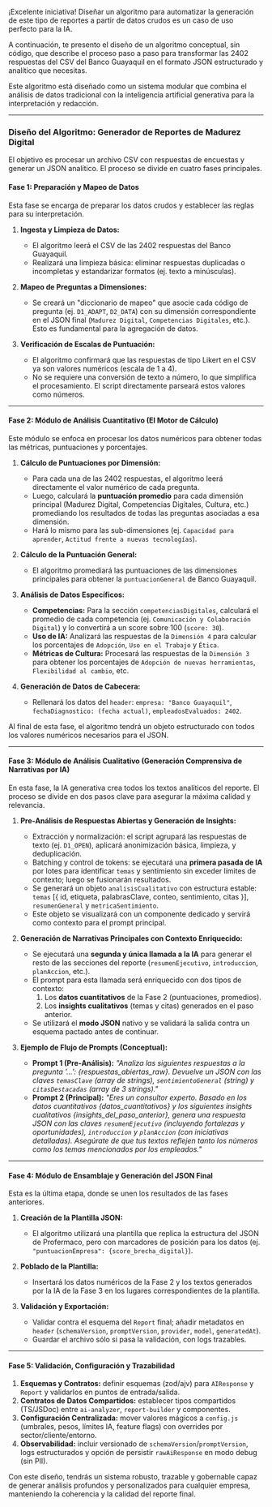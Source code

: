 ¡Excelente iniciativa! Diseñar un algoritmo para automatizar la generación de este tipo de reportes a partir de datos crudos es un caso de uso perfecto para la IA.

A continuación, te presento el diseño de un algoritmo conceptual, sin código, que describe el proceso paso a paso para transformar las 2402 respuestas del CSV del Banco Guayaquil en el formato JSON estructurado y analítico que necesitas.

Este algoritmo está diseñado como un sistema modular que combina el análisis de datos tradicional con la inteligencia artificial generativa para la interpretación y redacción.

---

### **Diseño del Algoritmo: Generador de Reportes de Madurez Digital**

El objetivo es procesar un archivo CSV con respuestas de encuestas y generar un JSON analítico. El proceso se divide en cuatro fases principales.

#### **Fase 1: Preparación y Mapeo de Datos**

Esta fase se encarga de preparar los datos crudos y establecer las reglas para su interpretación.

1.  **Ingesta y Limpieza de Datos:**
    * El algoritmo leerá el CSV de las 2402 respuestas del Banco Guayaquil.
    * Realizará una limpieza básica: eliminar respuestas duplicadas o incompletas y estandarizar formatos (ej. texto a minúsculas).

2.  **Mapeo de Preguntas a Dimensiones:**
    * Se creará un "diccionario de mapeo" que asocie cada código de pregunta (ej. `D1_ADAPT`, `D2_DATA`) con su dimensión correspondiente en el JSON final (`Madurez Digital`, `Competencias Digitales`, etc.). Esto es fundamental para la agregación de datos.

3.  **Verificación de Escalas de Puntuación:**
    * El algoritmo confirmará que las respuestas de tipo Likert en el CSV ya son valores numéricos (escala de 1 a 4).
    * No se requiere una conversión de texto a número, lo que simplifica el procesamiento. El script directamente parseará estos valores como números.

---

#### **Fase 2: Módulo de Análisis Cuantitativo (El Motor de Cálculo)**

Este módulo se enfoca en procesar los datos numéricos para obtener todas las métricas, puntuaciones y porcentajes.

1.  **Cálculo de Puntuaciones por Dimensión:**
    * Para cada una de las 2402 respuestas, el algoritmo leerá directamente el valor numérico de cada pregunta.
    * Luego, calculará la **puntuación promedio** para cada dimensión principal (Madurez Digital, Competencias Digitales, Cultura, etc.) promediando los resultados de todas las preguntas asociadas a esa dimensión.
    * Hará lo mismo para las sub-dimensiones (ej. `Capacidad para aprender`, `Actitud frente a nuevas tecnologías`).

2.  **Cálculo de la Puntuación General:**
    * El algoritmo promediará las puntuaciones de las dimensiones principales para obtener la `puntuacionGeneral` de Banco Guayaquil.

3.  **Análisis de Datos Específicos:**
    * **Competencias:** Para la sección `competenciasDigitales`, calculará el promedio de cada competencia (ej. `Comunicación y Colaboración Digital`) y lo convertirá a un score sobre 100 (`score: 30`).
    * **Uso de IA:** Analizará las respuestas de la `Dimensión 4` para calcular los porcentajes de `Adopción`, `Uso en el Trabajo` y `Ética`.
    * **Métricas de Cultura:** Procesará las respuestas de la `Dimensión 3` para obtener los porcentajes de `Adopción de nuevas herramientas`, `Flexibilidad al cambio`, etc.

4.  **Generación de Datos de Cabecera:**
    * Rellenará los datos del `header`: `empresa: "Banco Guayaquil"`, `fechaDiagnostico: (fecha actual)`, `empleadosEvaluados: 2402`.

Al final de esta fase, el algoritmo tendrá un objeto estructurado con todos los valores numéricos necesarios para el JSON.

---

#### **Fase 3: Módulo de Análisis Cualitativo (Generación Comprensiva de Narrativas por IA)**

En esta fase, la IA generativa crea todos los textos analíticos del reporte. El proceso se divide en dos pasos clave para asegurar la máxima calidad y relevancia.

1.  **Pre-Análisis de Respuestas Abiertas y Generación de Insights:**
    *   Extracción y normalización: el script agrupará las respuestas de texto (ej. `D1_OPEN`), aplicará anonimización básica, limpieza, y deduplicación.
    *   Batching y control de tokens: se ejecutará una **primera pasada de IA** por lotes para identificar `temas` y sentimiento sin exceder límites de contexto; luego se fusionarán resultados.
    *   Se generará un objeto `analisisCualitativo` con estructura estable: `temas` [{ id, etiqueta, palabrasClave, conteo, sentimiento, citas }], `resumenGeneral` y `metricaSentimiento`.
    *   Este objeto se visualizará con un componente dedicado y servirá como contexto para el prompt principal.

2.  **Generación de Narrativas Principales con Contexto Enriquecido:**
    *   Se ejecutará una **segunda y única llamada a la IA** para generar el resto de las secciones del reporte (`resumenEjecutivo`, `introduccion`, `planAccion`, etc.).
    *   El prompt para esta llamada será enriquecido con dos tipos de contexto:
        1.  Los **datos cuantitativos** de la Fase 2 (puntuaciones, promedios).
        2.  Los **insights cualitativos** (temas y citas) generados en el paso anterior.
    *   Se utilizará el **modo JSON** nativo y se validará la salida contra un esquema pactado antes de continuar.

4.  **Ejemplo de Flujo de Prompts (Conceptual):**
    *   **Prompt 1 (Pre-Análisis):** *"Analiza las siguientes respuestas a la pregunta '...': {respuestas_abiertas_raw}. Devuelve un JSON con las claves `temasClave` (array de strings), `sentimientoGeneral` (string) y `citasDestacadas` (array de 3 strings)."*
    *   **Prompt 2 (Principal):** *"Eres un consultor experto. Basado en los datos cuantitativos {datos_cuantitativos} y los siguientes insights cualitativos {insights_del_paso_anterior}, genera una respuesta JSON con las claves `resumenEjecutivo` (incluyendo fortalezas y oportunidades), `introduccion` y `planAccion` (con iniciativas detalladas). Asegúrate de que tus textos reflejen tanto los números como los temas mencionados por los empleados."*

--- 

#### **Fase 4: Módulo de Ensamblaje y Generación del JSON Final**

Esta es la última etapa, donde se unen los resultados de las fases anteriores.

1.  **Creación de la Plantilla JSON:**
    * El algoritmo utilizará una plantilla que replica la estructura del JSON de Profermaco, pero con marcadores de posición para los datos (ej. `"puntuacionEmpresa": {score_brecha_digital}`).

2.  **Poblado de la Plantilla:**
    * Insertará los datos numéricos de la Fase 2 y los textos generados por la IA de la Fase 3 en los lugares correspondientes de la plantilla.

3.  **Validación y Exportación:**
    * Validar contra el esquema del `Report` final; añadir metadatos en `header` (`schemaVersion`, `promptVersion`, `provider`, `model`, `generatedAt`).
    * Guardar el archivo sólo si pasa la validación, con logs trazables.

---

#### **Fase 5: Validación, Configuración y Trazabilidad**

1.  **Esquemas y Contratos:** definir esquemas (zod/ajv) para `AIResponse` y `Report` y validarlos en puntos de entrada/salida.
2.  **Contratos de Datos Compartidos:** establecer tipos compartidos (TS/JSDoc) entre `ai-analyzer`, `report-builder` y componentes.
3.  **Configuración Centralizada:** mover valores mágicos a `config.js` (umbrales, pesos, límites IA, feature flags) con overrides por sector/cliente/entorno.
4.  **Observabilidad:** incluir versionado de `schemaVersion`/`promptVersion`, logs estructurados y opción de persistir `rawAiResponse` en modo debug (sin PII).

Con este diseño, tendrás un sistema robusto, trazable y gobernable capaz de generar análisis profundos y personalizados para cualquier empresa, manteniendo la coherencia y la calidad del reporte final.
